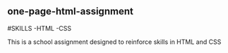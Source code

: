 ## one-page-html-assignment
#SKILLS
-HTML
-CSS

This is a school assignment designed to reinforce skills in HTML and CSS
